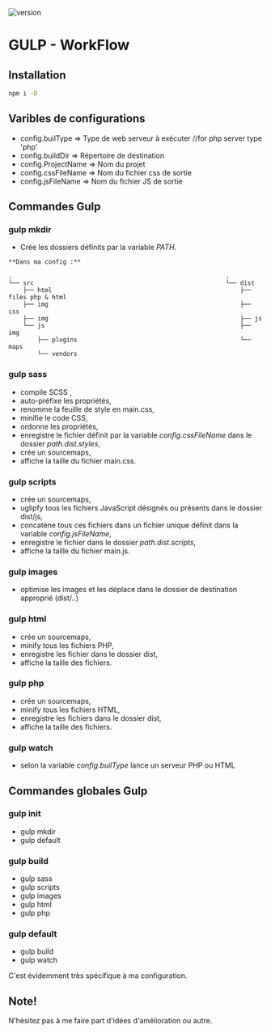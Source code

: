 ![version](https://img.shields.io/badge/version-1.0.0-orange.svg?style=flat-square)

GULP - WorkFlow
=================


## Installation
```bash
npm i -D
```



## Varibles de configurations

- config.builType 	=> Type de web serveur à exécuter //for php server type 'php'
- config.buildDir 	=> Répertoire de destination
- config.ProjectName 	=> Nom du projet
- config.cssFileName 	=> Nom du fichier css de sortie
- config.jsFileName 	=> Nom du fichier JS de sortie



## Commandes Gulp

### gulp mkdir
* Crée les dossiers définits par la variable *PATH*.

```
**Dans ma config :**

. 															.
└── src 													└── dist
    ├── html 												    ├── files php & html
    ├── img 													├── css
    ├── img 													├── js
    └── js 													    ├── img
        ├── plugins 										    └── maps
        └── vendors
```

### gulp sass
* compile SCSS ,
* auto-préfixe les propriétés,
* renomme la feuille de style en main.css,
* minifie le code CSS,
* ordonne les propriétés,
* enregistre le fichier définit par la variable *config.cssFileName* dans le dossier *path.dist.styles*,
* crée un sourcemaps,
* affiche la taille du fichier main.css.

### gulp scripts
* crée un sourcemaps,
* uglipfy tous les fichiers JavaScript désignés ou présents dans le dossier dist/js,
* concatène tous ces fichiers dans un fichier unique définit dans la variable *config.jsFileName*,
* enregistre le fichier dans le dossier *path.dist.scripts*,
* affiche la taille du fichier main.js.

### gulp images
* optimise les images et les déplace dans le dossier de destination approprié (dist/..)

### gulp html
* crée un sourcemaps,
* minify tous les fichiers PHP,
* enregistre les fichier dans le dossier dist,
* affiche la taille des fichiers.

### gulp php
* crée un sourcemaps,
* minify tous les fichiers HTML,
* enregistre les fichiers dans le dossier dist,
* affiche la taille des fichiers.

### gulp watch
* selon la variable *config.builType* lance un serveur PHP ou HTML



## Commandes globales Gulp

### gulp init
* gulp mkdir
* gulp default

### gulp build
* gulp sass
* gulp scripts
* gulp images
* gulp html
* gulp php

### gulp default
* gulp build
* gulp watch


C'est évidemment très spécifique à ma configuration.

## Note!
N'hésitez pas à me faire part d'idées d'amélioration ou autre.
